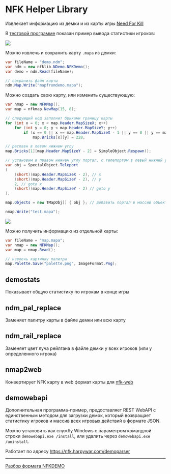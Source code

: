 NFK Helper Library
======

Извлекает информацию из демки и из карты игры [Need For Kill](http://needforkill.ru)

В [тестовой программе](https://github.com/HarpyWar/nfklib/blob/master/examples/demostats/Program.cs) показан пример вывода статистики игроков:

![](http://i.imgur.com/Y4zmfdU.png)

Можно извлечь и сохранить карту `.mapa` из демки:
```cs
var fileName = "demo.ndm";
var ndm = new nfklib.NDemo.NFKDemo();
var demo = ndm.Read(fileName);

// сохранить файл карты
ndm.Map.Write("mapfromdemo.mapa");
```

Можно создать свою карту, или изменить существующую:

```cs
var nmap = new NFKMap();
var map = nfkmap.NewMap(15, 8);

// следующий код заполнит бриками границу карты
for (int x = 0; x < map.Header.MapSizeX; x++)
	for (int y = 0; y < map.Header.MapSizeY; y++)
		if (x == 0 || x == map.Header.MapSizeX - 1 || y == 0 || y == map.Header.MapSizeY - 1)
			map.Bricks[x][y] = 228;

// респавн в левом нижнем углу
map.Bricks[1][map.Header.MapSizeY - 2] = SimpleObject.Respawn();

// установим в правом нижнем углу портал, с телепортом в левый нижний угол
var obj = SpecialObject.Teleport
(
	(short)(map.Header.MapSizeX - 2), // x
	(short)(map.Header.MapSizeY - 2), // y
	2, // goto x
	(short)(map.Header.MapSizeY - 2) // goto y
);

map.Objects = new TMapObj[] { obj }; // добавить портал в массив объектов

nmap.Write("test.mapa");
```
![](http://i.imgur.com/eAna7FE.png)

Можно получить информацию из отдельной карты:
```cs
var fileName = "map.mapa";
var nmap = new NFKMap();
var map = nmap.Read();

// извлечь картинку палитры
map.Palette.Save("palette.png", ImageFormat.Png);
```

demostats
---
Показывает общую статистику по игрокам в конце игры

ndm_pal_replace
---
Заменяет палитру карты в файле демки или всю карту

ndm_rail_replace
---
Заменяет цвет луча рейлгана в файле демки у всех игроков (или у определенного игрока)

nmap2web
---
Конвертирует NFK карту в web формат карты для [nfk-web](https://github.com/NeedForKillTheGame/nfk-web)

demowebapi
---
Дополнительная программа-пример, предоставляет REST WebAPI с единственным методом для загрузки демок, который возвращает статистику игроков и массив всех игровых действий в формате JSON.

Можно установить как службу Windows с параметром командной строки `demowebapi.exe /install`, или удалить через `demowebapi.exe /uninstall`.

Работает по адресу https://nfk.harpywar.com/demoparser

------------------------------

[Разбор формата NFKDEMO](https://github.com/HarpyWar/nfklib/wiki/Разбор-формата-NFKDEMO)
